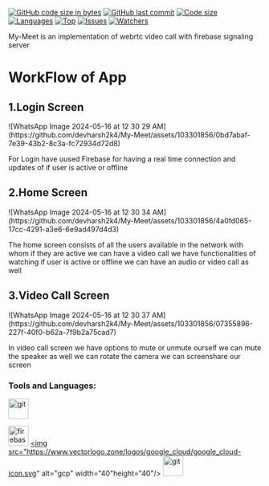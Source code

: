 [![GitHub code size in bytes](https://img.shields.io/github/languages/code-size/devharsh2k4/My-Meet?logo=github&style=for-the-badge)](https://github.com/devharsh2k4/) 
[![GitHub last commit](https://img.shields.io/github/last-commit/devharsk2k4/My-Meet?style=for-the-badge&logo=git)](https://github.comdevharsk2k4/My-Meet/) 
[![Code size](https://img.shields.io/github/languages/code-size/devharsk2k4/My-Meet?style=for-the-badge)](https://github.com/devharsk2k4/My-Meet)
[![Languages](https://img.shields.io/github/languages/count/devharsk2k4/My-Meet?style=for-the-badge)](https://github.com/devharsk2k4/My-Meet)
[![Top](https://img.shields.io/github/languages/top/devharsk2k4/My-Meet?style=for-the-badge&label=Top%20Languages)](https://github.com/devharsk2k4/My-Meet)
[![Issues](https://img.shields.io/github/issues/devharsk2k4/My-Meet?style=for-the-badge&label=Issues)](https://github.com/devharsk2k4/My-Meet)
[![Watchers](	https://img.shields.io/github/watchers/devharsk2k4/My-Meet?label=Watch&style=for-the-badge)](https://github.com/devharsk2k4/My-Meet/) 


My-Meet is an implementation of webrtc video call with firebase signaling server 

<h1>WorkFlow of App</h1>

<h2>1.Login Screen</h2>
![WhatsApp Image 2024-05-16 at 12 30 29 AM](https://github.com/devharsh2k4/My-Meet/assets/103301856/0bd7abaf-7e39-43b2-8c3a-fc72934d72d8)

For Login have uused Firebase for having a real time connection and updates of if user is active or offline

<h2>2.Home Screen</h2>
![WhatsApp Image 2024-05-16 at 12 30 34 AM](https://github.com/devharsh2k4/My-Meet/assets/103301856/4a0fd065-17cc-4291-a3e6-6e9ad497d4d3)

The home screen consists of all the users available in the network with whom if they are active we can have a video call
we have functionalities of watching if user is active or offline 
we can have an audio or video call as well


<h2>3.Video Call Screen</h2>
![WhatsApp Image 2024-05-16 at 12 30 37 AM](https://github.com/devharsh2k4/My-Meet/assets/103301856/07355896-227f-40f0-b62a-7f9b2a75cad7)

In video call screen 
we have options to mute or unmute ourself 
we can mute the speaker as well
we can rotate the camera
we can screenshare our screen



### Tools and Languages: 
<p align="left">    <img src="https://www.vectorlogo.zone/logos/kotlin/kotlin-icon.svg" alt="git" width="40" height="40"/> </a> 

  <a href="https://firebase.google.com/" target="_blank"> <img src="https://www.vectorlogo.zone/logos/firebase/firebase-icon.svg" alt="firebase" width="40" height="40"/></a>
  <a href="https://cloud.google.com" target="_blank"> <img src="https://www.vectorlogo.zone/logos/google_cloud/google_cloud-icon.svg" alt="gcp" width="40"height="40"/> </a>
  <a href="https://git-scm.com/" target="_blank"> <img src="https://www.vectorlogo.zone/logos/git-scm/git-scm-icon.svg" alt="git" width="40" height="40"/> </a> 
